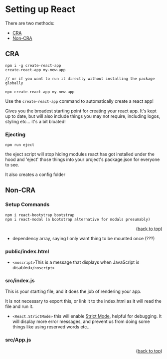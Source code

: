 Setting up React
===============
There are two methods:
- [CRA](##-cra)
- [Non-CRA](##-non-cra)

## CRA
```
npm i -g create-react-app
create-react-app my-new-app

// or if you want to run it directly without installing the package globally

npx create-react-app my-new-app
```

Use the `create-react-app` command to automatically create a react app!

Gives you the broadest starting point for creating your react app. It's kept up to date, but will also include things you may not require, including logos, styling etc... it's a bit bloated!

### Ejecting
```
npm run eject
```
the eject script will stop hiding modules react has got installed under the hood and 'eject' those things into your project's package.json for everyone to see.

It also creates a config folder

## Non-CRA

### Setup Commands
```
npm i react-bootstrap bootstrap
npm i react-modal (a bootstrap alternative for modals presumably)
```

<p align="right">(<a href="#top">back to top</a>)</p>

- dependency array, saying I only want thing to be mounted once (???)

### public/index.html
- `<noscript>`This is a message that displays when JavaScript is disabled`</noscript>`

### src/index.js
This is your starting file, and it does the job of rendering your app.

It is not necessary to export this, or link it to the index.html as it will read the file and run it.


- `<React.StrictMode>` this will enable [Strict Mode](https://reactjs.org/docs/strict-mode.html), helpful for debugging. It will display more error messages, and prevent us from doing some things like using reserved words etc...

### src/App.js

<p align="right">(<a href="#top">back to top</a>)</p>
